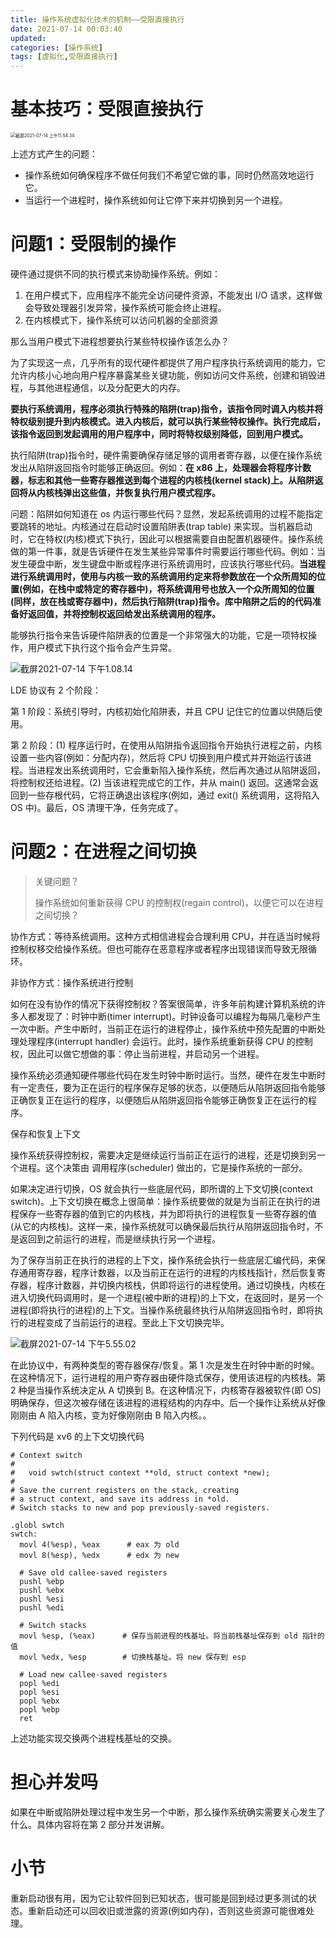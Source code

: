 ```yaml
---
title: 操作系统虚拟化技术的机制——受限直接执行
date: 2021-07-14 00:03:40
updated:
categories: [操作系统]
tags: [虚拟化,受限直接执行]
---
```

# 基本技巧：受限直接执行

<img src="https://wangjun-1257394474.cos.ap-beijing.myqcloud.com/uPic/%E6%88%AA%E5%B1%8F2021-07-14%20%E4%B8%8A%E5%8D%8811.54.34.png" alt="截屏2021-07-14 上午11.54.34" style="zoom: 50%;" />

上述方式产生的问题：
* 操作系统如何确保程序不做任何我们不希望它做的事，同时仍然高效地运行它。
* 当运行一个进程时，操作系统如何让它停下来并切换到另一个进程。
<!-- more -->


# 问题1：受限制的操作

硬件通过提供不同的执行模式来协助操作系统。例如：

1. 在用户模式下，应用程序不能完全访问硬件资源，不能发出 I/O 请求，这样做会导致处理器引发异常，操作系统可能会终止进程。
2. 在内核模式下，操作系统可以访问机器的全部资源

那么当用户模式下进程想要执行某些特权操作该怎么办？

为了实现这一点，几乎所有的现代硬件都提供了用户程序执行系统调用的能力，它允许内核小心地向用户程序暴露某些关键功能，例如访问文件系统，创建和销毁进程，与其他进程通信，以及分配更大的内存。

**要执行系统调用，程序必须执行特殊的陷阱(trap)指令，该指令同时调入内核并将特权级别提升到内核模式。进入内核后，就可以执行某些特权操作。执行完成后，该指令返回到发起调用的用户程序中，同时将特权级别降低，回到用户模式。**

执行陷阱(trap)指令时，硬件需要确保存储足够的调用者寄存器，以便在操作系统发出从陷阱返回指令时能够正确返回。例如：**在 x86 上，处理器会将程序计数器，标志和其他一些寄存器推送到每个进程的内核栈(kernel stack)上。从陷阱返回将从内核栈弹出这些值，并恢复执行用户模式程序。**

问题：陷阱如何知道在 os 内运行哪些代码？显然，发起系统调用的过程不能指定要跳转的地址。内核通过在启动时设置陷阱表(trap table) 来实现。当机器启动时，它在特权(内核)模式下执行，因此可以根据需要自由配置机器硬件。操作系统做的第一件事，就是告诉硬件在发生某些异常事件时需要运行哪些代码。例如：当发生硬盘中断，发生键盘中断或程序进行系统调用时，应该执行哪些代码。**当进程进行系统调用时，使用与内核一致的系统调用约定来将参数放在一个众所周知的位置(例如，在栈中或特定的寄存器中)，将系统调用号也放入一个众所周知的位置(同样，放在栈或寄存器中)，然后执行陷阱(trap)指令。库中陷阱之后的的代码准备好返回值，并将控制权返回给发出系统调用的程序。**

能够执行指令来告诉硬件陷阱表的位置是一个非常强大的功能，它是一项特权操作，用户模式下执行这个指令会产生异常。

![截屏2021-07-14 下午1.08.14](https://wangjun-1257394474.cos.ap-beijing.myqcloud.com/uPic/%E6%88%AA%E5%B1%8F2021-07-14%20%E4%B8%8B%E5%8D%881.08.14.png)



LDE 协议有 2 个阶段：

第 1 阶段：系统引导时，内核初始化陷阱表，并且 CPU 记住它的位置以供随后使用。

第 2 阶段：(1) 程序运行时，在使用从陷阱指令返回指令开始执行进程之前，内核设置一些内容(例如：分配内存)，然后将 CPU 切换到用户模式并开始运行该进程。当进程发出系统调用时，它会重新陷入操作系统，然后再次通过从陷阱返回，将控制权还给进程。(2) 当该进程完成它的工作，并从 main() 返回。这通常会返回到一些存根代码，它将正确退出该程序(例如，通过 exit() 系统调用，这将陷入 OS 中)。最后，OS 清理干净，任务完成了。



# 问题2：在进程之间切换

> 关键问题？
>
> 操作系统如何重新获得 CPU 的控制权(regain control)，以便它可以在进程之间切换？

协作方式：等待系统调用。这种方式相信进程会合理利用 CPU，并在适当时候将控制权移交给操作系统。但也可能存在恶意程序或者程序出现错误而导致无限循环。



非协作方式：操作系统进行控制

如何在没有协作的情况下获得控制权？答案很简单，许多年前构建计算机系统的许多人都发现了：时钟中断(timer interrupt)。时钟设备可以编程为每隔几毫秒产生一次中断。产生中断时，当前正在运行的进程停止，操作系统中预先配置的中断处理处理程序(interrupt handler) 会运行。此时，操作系统重新获得 CPU 的控制权，因此可以做它想做的事：停止当前进程，并启动另一个进程。



操作系统必须通知硬件哪些代码在发生时钟中断时运行。当然，硬件在发生中断时有一定责任，要为正在运行的程序保存足够的状态，以便随后从陷阱返回指令能够正确恢复正在运行的程序，以便随后从陷阱返回指令能够正确恢复正在运行的程序。



保存和恢复上下文

操作系统获得控制权，需要决定是继续运行当前正在运行的进程，还是切换到另一个进程。这个决策由 调用程序(scheduler) 做出的，它是操作系统的一部分。

如果决定进行切换，OS 就会执行一些底层代码，即所谓的上下文切换(context switch)。上下文切换在概念上很简单：操作系统要做的就是为当前正在执行的进程保存一些寄存器的值到它的内核栈，并为即将执行的进程恢复一些寄存器的值(从它的内核栈)。这样一来，操作系统就可以确保最后执行从陷阱返回指令时，不是返回到之前运行的进程，而是继续执行另一个进程。

为了保存当前正在执行的进程的上下文，操作系统会执行一些底层汇编代码，来保存通用寄存器，程序计数器，以及当前正在运行的进程的内核栈指针，然后恢复寄存器，程序计数器，并切换内核栈，供即将运行的进程使用。通过切换栈，内核在进入切换代码调用时，是一个进程(被中断的进程)的上下文，在返回时，是另一个进程(即将执行的进程)的上下文。当操作系统最终执行从陷阱返回指令时，即将执行的进程变成了当前运行的进程。至此上下文切换完毕。

![截屏2021-07-14 下午5.55.02](https://wangjun-1257394474.cos.ap-beijing.myqcloud.com/uPic/%E6%88%AA%E5%B1%8F2021-07-14%20%E4%B8%8B%E5%8D%885.55.02.png)

在此协议中，有两种类型的寄存器保存/恢复。第 1 次是发生在时钟中断的时候。在这种情况下，运行进程的用户寄存器由硬件隐式保存，使用该进程的内核栈。第 2 种是当操作系统决定从 A 切换到 B。在这种情况下，内核寄存器被软件(即 OS)明确保存，但这次被存储在该进程的进程结构的内存中。后一个操作让系统从好像刚刚由 A 陷入内核，变为好像刚刚由 B 陷入内核。。

下列代码是 xv6 的上下文切换代码

```assembly
# Context switch
#
#   void swtch(struct context **old, struct context *new);
# 
# Save the current registers on the stack, creating
# a struct context, and save its address in *old.
# Switch stacks to new and pop previously-saved registers.

.globl swtch
swtch:
  movl 4(%esp), %eax      # eax 为 old     
  movl 8(%esp), %edx      # edx 为 new

  # Save old callee-saved registers
  pushl %ebp
  pushl %ebx
  pushl %esi
  pushl %edi

  # Switch stacks
  movl %esp, (%eax)      # 保存当前进程的栈基址。将当前栈基址保存到 old 指针的值
  movl %edx, %esp        # 切换栈基址。将 new 保存到 esp

  # Load new callee-saved registers
  popl %edi
  popl %esi
  popl %ebx
  popl %ebp
  ret
```

上述功能实现交换两个进程栈基址的交换。



# 担心并发吗

如果在中断或陷阱处理过程中发生另一个中断，那么操作系统确实需要关心发生了什么。具体内容将在第 2 部分并发讲解。



# 小节

重新启动很有用，因为它让软件回到已知状态，很可能是回到经过更多测试的状态。重新启动还可以回收旧或泄露的资源(例如内存)，否则这些资源可能很难处理。



